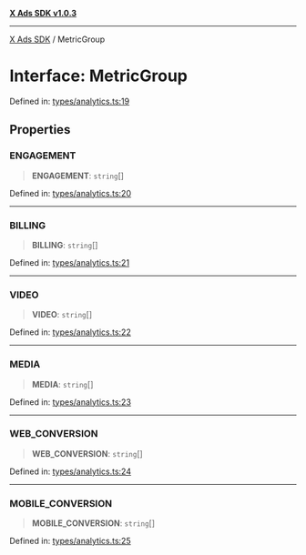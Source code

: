 [**X Ads SDK v1.0.3**](../README.md)

***

[X Ads SDK](../globals.md) / MetricGroup

# Interface: MetricGroup

Defined in: [types/analytics.ts:19](https://github.com/kage1020/x-ads-sdk/blob/main/src/types/analytics.ts#L19)

## Properties

### ENGAGEMENT

> **ENGAGEMENT**: `string`[]

Defined in: [types/analytics.ts:20](https://github.com/kage1020/x-ads-sdk/blob/main/src/types/analytics.ts#L20)

***

### BILLING

> **BILLING**: `string`[]

Defined in: [types/analytics.ts:21](https://github.com/kage1020/x-ads-sdk/blob/main/src/types/analytics.ts#L21)

***

### VIDEO

> **VIDEO**: `string`[]

Defined in: [types/analytics.ts:22](https://github.com/kage1020/x-ads-sdk/blob/main/src/types/analytics.ts#L22)

***

### MEDIA

> **MEDIA**: `string`[]

Defined in: [types/analytics.ts:23](https://github.com/kage1020/x-ads-sdk/blob/main/src/types/analytics.ts#L23)

***

### WEB\_CONVERSION

> **WEB\_CONVERSION**: `string`[]

Defined in: [types/analytics.ts:24](https://github.com/kage1020/x-ads-sdk/blob/main/src/types/analytics.ts#L24)

***

### MOBILE\_CONVERSION

> **MOBILE\_CONVERSION**: `string`[]

Defined in: [types/analytics.ts:25](https://github.com/kage1020/x-ads-sdk/blob/main/src/types/analytics.ts#L25)
